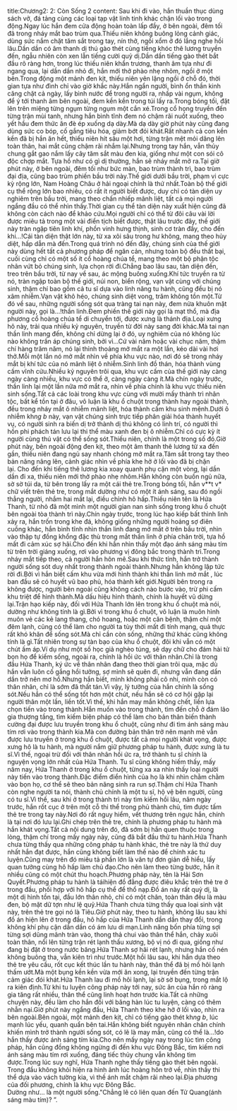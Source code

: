 title:Chương2: 2: Còn Sống 2
content:
Sau khi đi vào, hắn thuần thục dùng sách vở, đá tảng cùng các loại tạp vật linh tinh khác chặn lối vào trong động.Ngay lúc hắn đem cửa động hoàn toàn lấp đầy, ở bên ngoài, đêm tối đã trong nháy mắt bao trùm qua.Thiếu niên không buông lỏng cảnh giác, dùng sức nắm chặt tăm sắt trong tay, nín thở, ngồi xổm ở đó lắng nghe hồi lâu.Dần dần có âm thanh dị thú gào thét cùng tiếng khóc thê lương truyền đến, ngẫu nhiên còn xen lẫn tiếng cười quỷ dị.Dần dần tiếng gào thét bắt đầu rõ ràng hơn, trong lúc thiếu niên khẩn trương, thanh âm tựa như đi ngang qua, lại dần dần nhỏ đi, hắn mới thở phào nhẹ nhõm, ngồi ở một bên.Trong động một mảnh đen kịt, thiếu niên yên lặng ngồi ở chỗ đó, thời gian tựa như đình chỉ vào giờ khắc này.Hắn ngẩn người, bình ổn thần kinh căng chặt cả ngày, lấy bình nước để trong người ra, nhấp vài ngụm, không để ý tới thanh âm bên ngoài, đem kền kền trong túi lấy ra.Trong bóng tối, đặt lên trên miệng từng ngụm từng ngụm một cắn xé.Trong cổ họng truyền đến từng trận mùi tanh, nhưng hắn bình tĩnh đem nó chậm rãi nuốt xuống, theo yết hầu đem thức ăn đè ép xuống dạ dày.Mà dạ dày giờ phút này cũng đang dùng sức co bóp, cố gắng tiêu hóa, giảm bớt đói khát.Rất nhanh cả con kền kền đã bị hắn ăn hết, thiếu niên hít sâu một hơi, từng trận mệt mỏi dâng lên toàn thân, hai mắt cũng chậm rãi nhắm lại.Nhưng trong tay hắn, vẫn thủy chung gắt gao nắm lấy cây tăm sắt màu đen kia, giống như một con sói cô độc chợp mắt. Tựa hồ như có gì dị thường, hắn sẽ nháy mắt mở ra.Tại giờ phút này, ở bên ngoài, đêm tối như bức màn, bao trùm thành trì, bao trùm đại địa, cũng bao trùm phiến bầu trời này.Thế giới dưới bầu trời, phạm vi cực kỳ rộng lớn, Nam Hoàng Châu ở hải ngoại chính là thứ nhất.Toàn bộ thế giới cụ thể rộng lớn bao nhiêu, có rất ít người biết được, duy chỉ có tàn diện uy nghiêm trên bầu trời, mang theo chấn nhiếp mãnh liệt, tất cả mọi người ngẩng đầu có thể nhìn thấy.Thời gian cụ thể tàn diện này xuất hiện cũng đã không còn cách nào để khảo cứu.Mọi người chỉ có thể từ đôi câu vài lời được miêu tả trong một vài điển tịch biết được, thật lâu trước đây, thế giới này tràn ngập tiên linh khí, phồn vinh hưng thịnh, sinh cơ tràn đầy, cho đến khi...!Cái tàn diện thật lớn này, từ xa xôi sâu trong hư không, mang theo hủy diệt, hấp dẫn mà đến.Trong quá trình nó đến đây, chúng sinh của thế giới này dùng hết tất cả phương pháp để ngăn cản, nhưng toàn bộ đều thất bại, cuối cùng chỉ có một số ít cổ hoàng chúa tể, mang theo một bộ phận tộc nhân vứt bỏ chúng sinh, lựa chọn rời đi.Chẳng bao lâu sau, tàn diện đến, treo trên bầu trời, từ nay về sau, ác mộng buông xuống.Khí tức truyền ra từ nó, tràn ngập toàn bộ thế giới, núi non, biển rộng, vạn vật cùng với chúng sinh, thậm chí bao gồm cả tu sĩ dựa vào linh năng tu hành, cũng đều bị nó xâm nhiễm.Vạn vật khô héo, chúng sinh diệt vong, trăm không tồn một.Từ đó về sau, những người sống sót qua tràng tai nạn này, đem nửa khuôn mặt người này, gọi là...!thần linh.Đem phiến thế giới này gọi là mạt thổ, mà địa phương cổ hoàng chúa tể di chuyển tới, được xưng là thánh địa.Loại xưng hô này, trải qua nhiều kỷ nguyên, truyền từ đời này sang đời khác.Mà tai nạn thần linh mang đến, không chỉ dừng lại ở đó, uy nghiêm của nó không lúc nào không trấn áp chúng sinh, bởi vì...Cứ vài năm hoặc vài chục năm, thậm chí hàng trăm năm, nó lại thỉnh thoảng mở mắt ra một lần, kéo dài vài hơi thở.Mỗi một lần nó mở mắt nhìn về phía khu vực nào, nơi đó sẽ trong nháy mắt bị khí tức của nó mãnh liệt ô nhiễm.Sinh linh đồ thán, hóa thành vùng cấm vĩnh cửu.Nhiều kỷ nguyên trôi qua, khu vực cấm của thế giới này càng ngày càng nhiều, khu vực có thể ở, càng ngày càng ít.Mà chín ngày trước, thần linh lại một lần nữa mở mắt ra, nhìn về phía chính là khu vực thiếu niên sinh sống.Tất cả các loài trong khu vực cùng với mười mấy thành trì nhân tộc, bất kể tồn tại ở đâu, vô luận là khu ổ chuột trong thành hay ngoài thành, đều trong nháy mắt ô nhiễm mãnh liệt, hóa thành cấm khu sinh mệnh.Dưới ô nhiễm kh*ng b* này, vạn vật chúng sinh trực tiếp phân giải hóa thành huyết vụ, có người sinh ra biến dị trở thành dị thú không có linh trí, có người thì hồn phi phách tán lưu lại thi thể màu xanh đen bị ô nhiễm.Chỉ có cực kỳ ít người cùng thú vật có thể sống sót.Thiếu niên, chính là một trong số đó.Giờ phút này, bên ngoài động đen kịt, theo một âm thanh thê lương từ xa đến gần, thiếu niên đang ngủ say nhanh chóng mở mắt ra.Tăm sắt trong tay theo bản năng nâng lên, cảnh giác nhìn về phía khe hở ở lối vào đã bị chặn lại. Cho đến khi tiếng thê lương kia xoay quanh phụ cận một vòng, lại dần dần đi xa, thiếu niên mới thở phào nhẹ nhõm.Hắn không còn buồn ngủ nữa, sờ sờ túi da, từ bên trong lấy ra một cái thẻ tre.Trong bóng tối, hắn v**t v* chữ viết trên thẻ tre, trong mắt dường như có một ít ánh sáng, sau đó ngồi thẳng người, nhắm hai mắt lại, điều chỉnh hô hấp.Thiếu niên tên là Hứa Thanh, từ nhỏ đã một mình một người gian nan sinh sống trong khu ổ chuột bên ngoài tòa thành trì này.Chín ngày trước, trong lúc hạo kiếp bất thình lình xảy ra, hắn trốn trong khe đá, không giống những người hoảng sợ điên cuồng khác, hắn bình tĩnh nhìn thần linh đang mở mắt ở trên bầu trời, nhìn vào thập tự đồng khổng đặc thù trong mắt thần linh ở phía chân trời, tựa hồ mất đi cảm xúc sợ hãi.Cho đến khi hắn nhìn thấy một đạo ánh sáng màu tím từ trên trời giáng xuống, rơi vào phương vị đông bắc trong thành trì.Trong nháy mắt tiếp theo, cả người hắn hôn mê.Sau khi thức tỉnh, hắn trở thành người sống sót duy nhất trong thành ngoài thành.Nhưng hắn không lập tức rời đi.Bởi vì hắn biết cấm khu vừa mới hình thành khi thần linh mở mắt , lúc ban đầu sẽ có huyết vũ bao phủ, hóa thành kết giới.Người bên trong ra không được, người bên ngoài cũng không cách nào bước vào, trừ phi cấm khu triệt để hình thành.Mà dấu hiệu hình thành, chính là huyết vũ dừng lại.Trận hạo kiếp này, đối với Hứa Thanh lớn lên trong khu ổ chuột mà nói, dường như không tính là gì.Bởi vì trong khu ổ chuột, vô luận là muôn hình muôn vẻ các kẻ lang thang, chó hoang, hoặc một căn bệnh, thậm chí một đêm lạnh, cũng có thể làm cho người ta tùy thời mất đi tính mạng, quả thực rất khó khăn để sống sót.Mà chỉ cần còn sống, những thứ khác cũng không tính là gì.Tất nhiên trong sự tàn bạo của khu ổ chuột, đôi khi vẫn có một chút ấm áp.Ví dụ như một số học giả nghèo túng, sẽ dạy chữ cho đám hài tử bọn họ để kiếm sống, ngoài ra, chính là hồi ức với thân nhân.Chỉ là trong đầu Hứa Thanh, ký ức về thân nhân đang theo thời gian trôi qua, mặc dù hắn vẫn luôn cố gắng hồi tưởng, sợ mình sẽ quên đi, nhưng vẫn đang dần dần trở nên mơ hồ.Nhưng hắn biết, mình không phải cô nhi, mình còn có thân nhân, chỉ là sớm đã thất tán.Vì vậy, lý tưởng của hắn chính là sống sót.Nếu hắn có thể sống tốt hơn một chút, nếu hắn sẽ có cơ hội gặp lại người thân một lần, liền tốt.Vì thế, khi hắn may mắn không chết, liền lựa chọn tiến vào trong thành.Hắn muốn vào trong thành, tìm đến chỗ ở đám lão gia thượng tầng, tìm kiếm biện pháp có thể làm cho bản thân biến thành cường đại được lưu truyền trong khu ổ chuột, cũng như đi tìm ánh sáng màu tím rơi vào trong thành kia.Mà con đường bản thân trở nên mạnh mẽ vẫn được lưu truyền ở trong khu ổ chuột, được tất cả mọi người khát vọng, được xưng hô là tu hành, mà người nắm giữ phương pháp tu hành, được xưng là tu sĩ.Vì thế, ngoại trừ đối với thân nhân hồi ức ra, trở thành tu sĩ chính là nguyện vọng lớn nhất của Hứa Thanh. Tu sĩ cũng không hiếm thấy, mấy năm nay, Hứa Thanh ở trong khu ổ chuột, từng xa xa nhìn thấy loại người này tiến vào trong thành.Đặc điểm điển hình của họ là khi nhìn chằm chằm vào bọn họ, cơ thể sẽ theo bản năng sinh ra run sợ.Thậm chí Hứa Thanh còn nghe người ta nói, thành chủ chính là một tu sĩ, hộ vệ bên người, cũng có tu sĩ.Vì thế, sau khi ở trong thành trì này tìm kiếm hồi lâu, năm ngày trước, hắn rốt cục ở trên một cỗ thi thể trong phủ thành chủ, tìm được tấm thẻ tre trong tay này.Nơi đó rất nguy hiểm, vết thương trên ngực hắn, chính là tại nơi đó lưu lại.Ghi chép trên thẻ tre, chính là phương pháp tu hành mà hắn khát vọng.Tất cả nội dung trên đó, đã sớm bị hắn quen thuộc trong lòng, thậm chí trong mấy ngày này, cũng đã bắt đầu thử tu hành.Hứa Thanh chưa từng thấy qua những công pháp tu hành khác, thẻ tre này là thứ duy nhất hắn đạt được, hắn cũng không biết làm thế nào để chính xác tu luyện.Cũng may trên đó miêu tả phần lớn là văn tự đơn giản dễ hiểu, lấy quan tưởng cùng hô hấp làm chủ đạo.Cho nên làm theo từng bước, hắn ít nhiều cũng có một chút thu hoạch.Phương pháp này, tên là Hải Sơn Quyết.Phương pháp tu hành là táihiện đồ đằng được điêu khắc trên thẻ tre ở trong đầu, phối hợp với hô hấp cụ thể để thổ nạp.Đồ án này rất quỷ dị, là một dị hình tồn tại, đầu lớn thân nhỏ, chỉ có một chân, toàn thân đều là màu đen, bộ mặt dữ tợn như lệ quỷ.Hứa Thanh chưa từng thấy qua loại sinh vật này, trên thẻ tre gọi nó là Tiêu.Giờ phút này, theo tu hành, không lâu sau khi đồ án hiện lên ở trong đầu, hô hấp của Hứa Thanh dần dần thay đổi, trong không khí phụ cận dần dần có ám lưu di mạn.Linh năng bốn phía từng sợi từng sợi dũng mãnh tràn vào, thong thả chui vào thân thể hắn, chảy xuôi toàn thân, nổi lên từng trận rét lạnh thấu xương, bộ vị nó đi qua, giống như đang bị đặt ở trong nước băng.Hứa Thanh sợ hãi rét lạnh, nhưng hắn cố nén không buông tha, vẫn kiên trì như trước.Một hồi lâu sau, khi hắn dựa theo thẻ tre yêu cầu, rốt cục kết thúc lần tu hành này, thân thể đã bị mồ hôi lạnh thấm ướt.Mà một bụng kền kền vừa mới ăn xong, lại truyền đến từng trận cảm giác đói khát.Hứa Thanh lau đi mồ hôi lạnh, lại sờ sờ bụng, trong mắt lộ ra kiên định.Từ khi tu luyện công pháp này tới nay, sức ăn của hắn rõ ràng gia tăng rất nhiều, thân thể cũng linh hoạt hơn trước kia.Tất cả những chuyện này, đều làm cho hắn đối với băng hàn lúc tu luyện, càng có thêm nhẫn nại.Giờ phút này ngẩng đầu, Hứa Thanh theo khe hở ở lối vào, nhìn ra bên ngoài.Bên ngoài, một mảnh đen kịt, chỉ có tiếng gào thét kh*ng b*, lúc mạnh lúc yếu, quanh quẩn bên tai.Hắn không biết nguyên nhân chân chính khiến mình trở thành người sống sót, có lẽ là may mắn, cũng có thể là...!do hắn thấy được ánh sáng tím kia.Cho nên mấy ngày nay trong lúc tìm công pháp, hắn cũng đồng không ngừng đi đến khu vực Đông Bắc, tìm kiếm nơi ánh sáng màu tím rơi xuống, đáng tiếc thủy chung vẫn không tìm được.Trong lúc suy nghĩ, Hứa Thanh nghe thấy tiếng gào thét bên ngoài.<br>Trong đầu không khỏi hiện ra hình ảnh lúc hoàng hôn trở về, nhìn thấy thi thể dựa vào vách tường kia, vì thế ánh mắt chậm rãi nheo lại.Địa phương của đối phương, chính là khu vực Đông Bắc.<br>Dường như… là một người sống."Chẳng lẽ có liên quan đến Tử Quang(ánh sáng màu tím)? ”.<br>